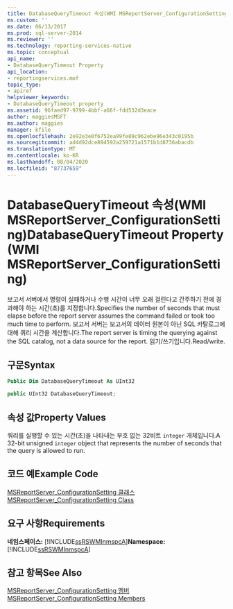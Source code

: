 ```yaml
---
title: DatabaseQueryTimeout 속성(WMI MSReportServer_ConfigurationSetting) | Microsoft Docs
ms.custom: ''
ms.date: 06/13/2017
ms.prod: sql-server-2014
ms.reviewer: ''
ms.technology: reporting-services-native
ms.topic: conceptual
api_name:
- DatabaseQueryTimeout Property
api_location:
- reportingservices.mof
topic_type:
- apiref
helpviewer_keywords:
- DatabaseQueryTimeout property
ms.assetid: 96faed97-9799-4bbf-a66f-fdd532d3eace
author: maggiesMSFT
ms.author: maggies
manager: kfile
ms.openlocfilehash: 2e92e3e0f6752ea99fe89c962ebe96e343c0195b
ms.sourcegitcommit: ad4d92dce894592a259721a1571b1d8736abacdb
ms.translationtype: MT
ms.contentlocale: ko-KR
ms.lasthandoff: 08/04/2020
ms.locfileid: "87737659"
---
```

# <a name="databasequerytimeout-property-wmi-msreportserver_configurationsetting"></a><span data-ttu-id="10cc2-102">DatabaseQueryTimeout 속성(WMI MSReportServer_ConfigurationSetting)</span><span class="sxs-lookup"><span data-stu-id="10cc2-102">DatabaseQueryTimeout Property (WMI MSReportServer_ConfigurationSetting)</span></span>
  <span data-ttu-id="10cc2-103">보고서 서버에서 명령이 실패하거나 수행 시간이 너무 오래 걸린다고 간주하기 전에 경과해야 하는 시간(초)를 지정합니다.</span><span class="sxs-lookup"><span data-stu-id="10cc2-103">Specifies the number of seconds that must elapse before the report server assumes the command failed or took too much time to perform.</span></span> <span data-ttu-id="10cc2-104">보고서 서버는 보고서의 데이터 원본이 아닌 SQL 카탈로그에 대해 쿼리 시간을 계산합니다.</span><span class="sxs-lookup"><span data-stu-id="10cc2-104">The report server is timing the querying against the SQL catalog, not a data source for the report.</span></span> <span data-ttu-id="10cc2-105">읽기/쓰기입니다.</span><span class="sxs-lookup"><span data-stu-id="10cc2-105">Read/write.</span></span>  
  
## <a name="syntax"></a><span data-ttu-id="10cc2-106">구문</span><span class="sxs-lookup"><span data-stu-id="10cc2-106">Syntax</span></span>  
  
```vb  
Public Dim DatabaseQueryTimeout As UInt32  
```  
  
```csharp  
public UInt32 DatabaseQueryTimeout;  
```  
  
## <a name="property-values"></a><span data-ttu-id="10cc2-107">속성 값</span><span class="sxs-lookup"><span data-stu-id="10cc2-107">Property Values</span></span>  
 <span data-ttu-id="10cc2-108">쿼리를 실행할 수 있는 시간(초)을 나타내는 부호 없는 32비트 `integer` 개체입니다.</span><span class="sxs-lookup"><span data-stu-id="10cc2-108">A 32-bit unsigned `integer` object that represents the number of seconds that the query is allowed to run.</span></span>  
  
## <a name="example-code"></a><span data-ttu-id="10cc2-109">코드 예</span><span class="sxs-lookup"><span data-stu-id="10cc2-109">Example Code</span></span>  
 [<span data-ttu-id="10cc2-110">MSReportServer_ConfigurationSetting 클래스</span><span class="sxs-lookup"><span data-stu-id="10cc2-110">MSReportServer_ConfigurationSetting Class</span></span>](msreportserver-configurationsetting-class.md)  
  
## <a name="requirements"></a><span data-ttu-id="10cc2-111">요구 사항</span><span class="sxs-lookup"><span data-stu-id="10cc2-111">Requirements</span></span>  
 <span data-ttu-id="10cc2-112">**네임스페이스:** [!INCLUDE[ssRSWMInmspcA](../../includes/ssrswminmspca-md.md)]</span><span class="sxs-lookup"><span data-stu-id="10cc2-112">**Namespace:** [!INCLUDE[ssRSWMInmspcA](../../includes/ssrswminmspca-md.md)]</span></span>  
  
## <a name="see-also"></a><span data-ttu-id="10cc2-113">참고 항목</span><span class="sxs-lookup"><span data-stu-id="10cc2-113">See Also</span></span>  
 [<span data-ttu-id="10cc2-114">MSReportServer_ConfigurationSetting 멤버</span><span class="sxs-lookup"><span data-stu-id="10cc2-114">MSReportServer_ConfigurationSetting Members</span></span>](msreportserver-configurationsetting-members.md)  
  
  
